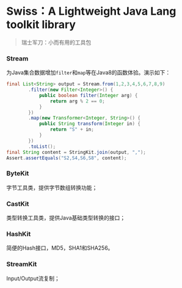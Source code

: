 # Swiss：A Lightweight Java Lang toolkit library

> 瑞士军刀：小而有用的工具包

### Stream

为Java集合数据增加`filter`和`map`等在Java8的函数体验。演示如下：

```java
final List<String> output = Stream.from(1,2,3,4,5,6,7,8,9)
        .filter(new Filter<Integer>() {
            public boolean filter(Integer arg) {
                return arg % 2 == 0;
            }
        })
        .map(new Transformer<Integer, String>() {
            public String transform(Integer in) {
                return "S" + in;
            }
        })
        .toList();
final String content = StringKit.join(output, ",");
Assert.assertEquals("S2,S4,S6,S8", content);
```

### ByteKit

字节工具类，提供字节数组转换功能；

### CastKit

类型转换工具类，提供Java基础类型转换的接口；

### HashKit

简便的Hash接口，MD5，SHA1和SHA256。

### StreamKit

Input/Output流复制；

